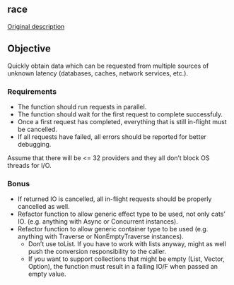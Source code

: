 ## race
[Original description](https://olegpy.com/cats-effect-exercises/#race-for-success)

## Objective
Quickly obtain data which can be requested from multiple sources of unknown latency (databases, caches, network services, etc.).

### Requirements
- The function should run requests in parallel.
- The function should wait for the first request to complete successfuly.
- Once a first request has completed, everything that is still in-flight must be cancelled.
- If all requests have failed, all errors should be reported for better debugging.

Assume that there will be <= 32 providers and they all don’t block OS threads for I/O.

### Bonus
- If returned IO is cancelled, all in-flight requests should be properly cancelled as well.
- Refactor function to allow generic effect type to be used, not only cats’ IO. (e.g. anything with Async or Concurrent instances).
- Refactor function to allow generic container type to be used (e.g. anything with Traverse or NonEmptyTraverse instances).
  - Don’t use toList. If you have to work with lists anyway, might as well push the conversion responsibility to the caller.
  - If you want to support collections that might be empty (List, Vector, Option), the function must result in a failing IO/F when passed an empty value.